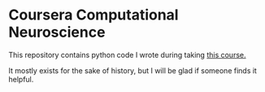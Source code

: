 # Coursera Computational Neuroscience
This repository contains python code I wrote during taking [this course.](https://www.coursera.org/learn/computational-neuroscience)

It mostly exists for the sake of history, but I will be glad if someone finds it helpful.
